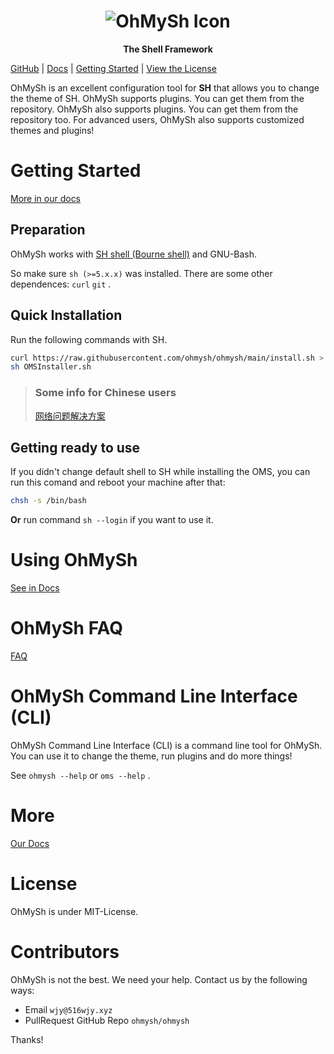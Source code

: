 <center><h1><img src="https://516wjy.xyz:516/OhMySh-width.png" alt="OhMySh Icon"></h1>

<b>The Shell Framework</b></center>

[GitHub](https://github.com/ohmysh/ohmysh) | [Docs](https://ohmysh.github.io/docs-v2) | [Getting Started](https://ohmysh.github.io/docs-v2/#/getting-started/install) | [View the  License](https://github.com/ohmysh/ohmysh/blob/main/LICENSE)

OhMySh is an excellent configuration tool for **SH** that allows you to change the theme of SH. OhMySh supports plugins. You can get them from the repository. OhMySh also supports plugins. You can get them from the repository too. For advanced users, OhMySh also supports customized themes and plugins!

# Getting Started

[More in our docs](https://ohmysh.github.io/docs-v2/#/getting-started/install)

## Preparation

OhMySh works with [SH shell (Bourne shell)](https://en.wikipedia.org/wiki/Bourne_shell) and GNU-Bash. 

So make sure `sh (>=5.x.x)` was installed. There are some other dependences: `curl` `git` .

## Quick Installation

Run the following commands with SH.

```sh
curl https://raw.githubusercontent.com/ohmysh/ohmysh/main/install.sh > OMSInstaller.sh
sh OMSInstaller.sh
```

> ### Some info for Chinese users
> 
> [网络问题解决方案](https://ohmysh.github.io/docs-v2/#/zh_cn/getting-started/install?id=%e4%b8%ad%e5%9b%bd%e7%94%a8%e6%88%b7%e6%8f%90%e7%a4%ba)

## Getting ready to use

If you didn't change default shell to SH while installing the OMS, you can run this comand and reboot your machine after that:

```sh
chsh -s /bin/bash
```

**Or** run command `sh --login` if you want to use it.

# Using OhMySh

[See in Docs](https://ohmysh.github.io/docs-v2)

# OhMySh FAQ

[FAQ](https://ohmysh.github.io/docs-v2/#/other/faq)

# OhMySh Command Line Interface (CLI)

OhMySh Command Line Interface (CLI) is a command line tool for OhMySh. You can use it to change the theme, run plugins and do more things!

See `ohmysh --help` or `oms --help` .

# More

[Our Docs](https://ohmysh.github.io/docs-v2)

# License

OhMySh is under MIT-License.

# Contributors

OhMySh is not the best. We need your help. Contact us by the following ways:

- Email `wjy@516wjy.xyz`
- PullRequest GitHub Repo `ohmysh/ohmysh`

Thanks!

